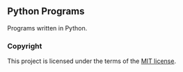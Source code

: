 ## Python Programs
Programs written in Python.

### Copyright
This project is licensed under the terms of the [MIT license](/LICENSE).
